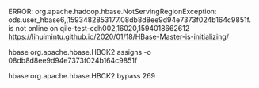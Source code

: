 
ERROR: org.apache.hadoop.hbase.NotServingRegionException: ods.user_hbase6,,1593482853177.08db8d8ee9d94e7373f024b164c9851f. is not online on qile-test-cdh002,16020,1594018662612
https://lihuimintu.github.io/2020/01/18/HBase-Master-is-initializing/


hbase org.apache.hbase.HBCK2 assigns -o 08db8d8ee9d94e7373f024b164c9851f

hbase org.apache.hbase.HBCK2 bypass 269
